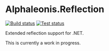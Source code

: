 # Alphaleonis.Reflection 
[![Build status](https://img.shields.io/appveyor/ci/alphaleonis/alphaleonis-reflection.svg)](https://ci.appveyor.com/project/alphaleonis/alphaleonis-reflection) [![Test status](https://img.shields.io/appveyor/tests/alphaleonis/alphaleonis-reflection.svg)](https://ci.appveyor.com/project/alphaleonis/alphaleonis-reflection/build/tests)

Extended reflection support for .NET. 

This is currently a work in progress.
